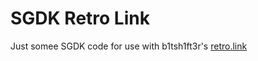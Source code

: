 # SGDK Retro Link
Just somee SGDK code for use with b1tsh1ft3r's [retro.link](https://github.com/b1tsh1ft3r/retro.link)


